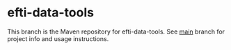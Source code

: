 # efti-data-tools

This branch is the Maven repository for efti-data-tools. See [main](https://github.com/EFTI4EU/efti-data-tools) 
branch for project info and usage instructions.